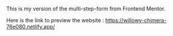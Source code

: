This is my version of the multi-step-form from Frontend Mentor.

Here is the link to preview the website : https://willowy-chimera-76e080.netlify.app/
